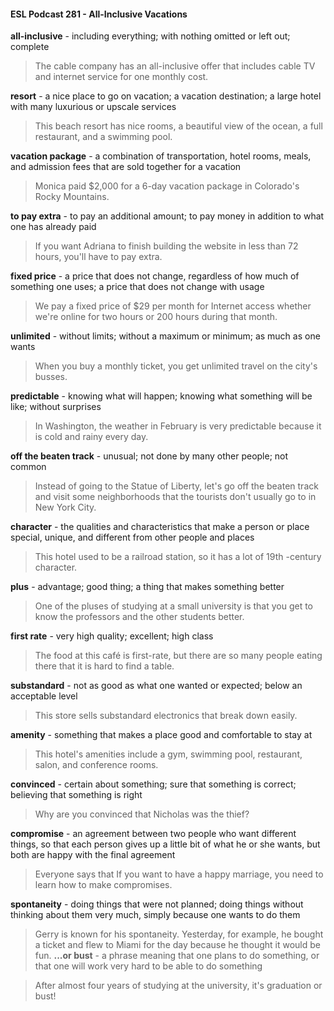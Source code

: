 #### ESL Podcast 281 - All-Inclusive Vacations

**all-inclusive** - including everything; with nothing omitted or left out; complete

> The cable company has an all-inclusive offer that includes cable TV and
internet service for one monthly cost.

**resort** - a nice place to go on vacation; a vacation destination; a large hotel with
many luxurious or upscale services

> This beach resort has nice rooms, a beautiful view of the ocean, a full
restaurant, and a swimming pool.

**vacation package** - a combination of transportation, hotel rooms, meals, and
admission fees that are sold together for a vacation

> Monica paid $2,000 for a 6-day vacation package in Colorado's Rocky
Mountains.

**to pay extra** - to pay an additional amount; to pay money in addition to what one
has already paid

> If you want Adriana to finish building the website in less than 72 hours, you'll
have to pay extra.

**fixed price** - a price that does not change, regardless of how much of something
one uses; a price that does not change with usage

> We pay a fixed price of $29 per month for Internet access whether we're online
for two hours or 200 hours during that month.

**unlimited** - without limits; without a maximum or minimum; as much as one
wants

> When you buy a monthly ticket, you get unlimited travel on the city's busses.

**predictable** - knowing what will happen; knowing what something will be like;
without surprises

> In Washington, the weather in February is very predictable because it is cold
and rainy every day.

**off the beaten track** - unusual; not done by many other people; not common

> Instead of going to the Statue of Liberty, let's go off the beaten track and visit
some neighborhoods that the tourists don't usually go to in New York City.

**character** - the qualities and characteristics that make a person or place special,
unique, and different from other people and places

> This hotel used to be a railroad station, so it has a lot of 19th
-century character.

**plus** - advantage; good thing; a thing that makes something better

> One of the pluses of studying at a small university is that you get to know the
professors and the other students better.

**first rate** - very high quality; excellent; high class

> The food at this café is first-rate, but there are so many people eating there that
it is hard to find a table.

**substandard** - not as good as what one wanted or expected; below an
acceptable level

> This store sells substandard electronics that break down easily.

**amenity** - something that makes a place good and comfortable to stay at

> This hotel's amenities include a gym, swimming pool, restaurant, salon, and
conference rooms.

**convinced** - certain about something; sure that something is correct; believing
that something is right

> Why are you convinced that Nicholas was the thief?

**compromise** - an agreement between two people who want different things, so
that each person gives up a little bit of what he or she wants, but both are happy
with the final agreement

> Everyone says that If you want to have a happy marriage, you need to learn
how to make compromises.

**spontaneity** - doing things that were not planned; doing things without thinking
about them very much, simply because one wants to do them

> Gerry is known for his spontaneity. Yesterday, for example, he bought a ticket
and flew to Miami for the day because he thought it would be fun.
**...or bust** - a phrase meaning that one plans to do something, or that one will
work very hard to be able to do something

> After almost four years of studying at the university, it's graduation or bust!


